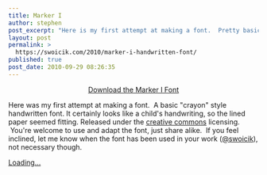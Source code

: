 ```yaml
---
title: Marker I
author: stephen
post_excerpt: "Here is my first attempt at making a font.  Pretty basic handwritten font. Certainly looks like a child's handwriting, so the lined paper seemed fitting. Released under the creative commons licensing.  You're welcome to use and adapt the font, just share alike.  If you feel inclined, let me know when the font has been used in your work, not necessary though."
layout: post
permalink: >
  https://swoicik.com/2010/marker-i-handwritten-font/
published: true
post_date: 2010-09-29 08:26:35
---
```

<p style="text-align: center;"><a href="https://gumroad.com/l/Marker1" target="_blank" rel="noopener noreferrer">Download the Marker I Font</a></p>
<p>Here was my first attempt at making a font.  A basic "crayon" style handwritten font. It certainly looks like a child's handwriting, so the lined paper seemed fitting. Released under the <a href="http://creativecommons.org/licenses/by-sa/3.0/" target="_blank" rel="noopener noreferrer">creative commons</a> licensing.  You're welcome to use and adapt the font, just share alike.  If you feel inclined, let me know when the font has been used in your work (<a href="https://twitter.com/swoicik" target="_blank" rel="noopener noreferrer">@swoicik</a>), not necessary though.</p>

<script src="https://gumroad.com/js/gumroad-embed.js"></script>
<div class="gumroad-product-embed" data-gumroad-product-id="Marker1"><a href="https://gumroad.com/l/Marker1">Loading...</a></div>
